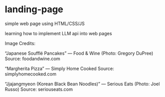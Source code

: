 # landing-page
simple web page using HTML/CSS/JS

learning how to implement LLM api into web pages


Image Credits:

“Japanese Soufflé Pancakes” — Food & Wine (Photo: Gregory DuPree)
Source: foodandwine.com

“Margherita Pizza” — Simply Home Cooked
Source: simplyhomecooked.com

“Jjajangmyeon (Korean Black Bean Noodles)” — Serious Eats (Photo: Joel Russo)
Source: seriouseats.com
